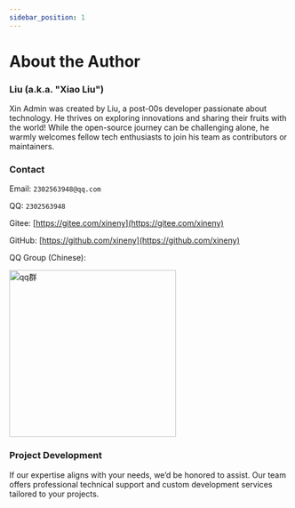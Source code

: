 ```yaml
---
sidebar_position: 1
---
```


# About the Author

### Liu (a.k.a. "Xiao Liu")

Xin Admin was created by Liu, a post-00s developer passionate about technology. He thrives on exploring innovations and sharing their fruits with the world! While the open-source journey can be challenging alone, he warmly welcomes fellow tech enthusiasts to join his team as contributors or maintainers.

### Contact

Email: `2302563948@qq.com`

QQ: `2302563948`

Gitee: [https://gitee.com/xineny](https://gitee.com/xineny)

GitHub: [https://github.com/xineny](https://github.com/xineny)

QQ Group (Chinese):

<div>
<img src="https://file.xinadmin.cn/file/qqchat.jpg" width="300"  alt="qq群"/>
</div>

### Project Development

If our expertise aligns with your needs, we’d be honored to assist. Our team offers professional technical support and custom development services tailored to your projects.
